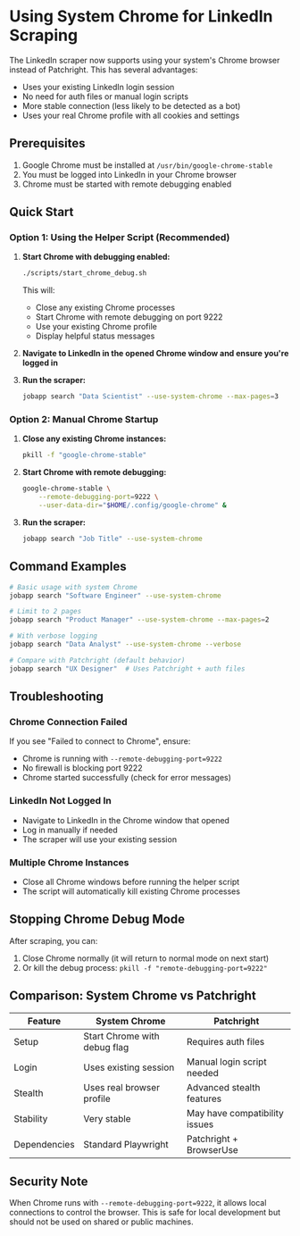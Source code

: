 # Using System Chrome for LinkedIn Scraping

The LinkedIn scraper now supports using your system's Chrome browser instead of Patchright. This has several advantages:

- Uses your existing LinkedIn login session
- No need for auth files or manual login scripts
- More stable connection (less likely to be detected as a bot)
- Uses your real Chrome profile with all cookies and settings

## Prerequisites

1. Google Chrome must be installed at `/usr/bin/google-chrome-stable`
2. You must be logged into LinkedIn in your Chrome browser
3. Chrome must be started with remote debugging enabled

## Quick Start

### Option 1: Using the Helper Script (Recommended)

1. **Start Chrome with debugging enabled:**
   ```bash
   ./scripts/start_chrome_debug.sh
   ```
   This will:
   - Close any existing Chrome processes
   - Start Chrome with remote debugging on port 9222
   - Use your existing Chrome profile
   - Display helpful status messages

2. **Navigate to LinkedIn in the opened Chrome window and ensure you're logged in**

3. **Run the scraper:**
   ```bash
   jobapp search "Data Scientist" --use-system-chrome --max-pages=3
   ```

### Option 2: Manual Chrome Startup

1. **Close any existing Chrome instances:**
   ```bash
   pkill -f "google-chrome-stable"
   ```

2. **Start Chrome with remote debugging:**
   ```bash
   google-chrome-stable \
       --remote-debugging-port=9222 \
       --user-data-dir="$HOME/.config/google-chrome" &
   ```

3. **Run the scraper:**
   ```bash
   jobapp search "Job Title" --use-system-chrome
   ```

## Command Examples

```bash
# Basic usage with system Chrome
jobapp search "Software Engineer" --use-system-chrome

# Limit to 2 pages
jobapp search "Product Manager" --use-system-chrome --max-pages=2

# With verbose logging
jobapp search "Data Analyst" --use-system-chrome --verbose

# Compare with Patchright (default behavior)
jobapp search "UX Designer"  # Uses Patchright + auth files
```

## Troubleshooting

### Chrome Connection Failed
If you see "Failed to connect to Chrome", ensure:
- Chrome is running with `--remote-debugging-port=9222`
- No firewall is blocking port 9222
- Chrome started successfully (check for error messages)

### LinkedIn Not Logged In
- Navigate to LinkedIn in the Chrome window that opened
- Log in manually if needed
- The scraper will use your existing session

### Multiple Chrome Instances
- Close all Chrome windows before running the helper script
- The script will automatically kill existing Chrome processes

## Stopping Chrome Debug Mode

After scraping, you can:
1. Close Chrome normally (it will return to normal mode on next start)
2. Or kill the debug process: `pkill -f "remote-debugging-port=9222"`

## Comparison: System Chrome vs Patchright

| Feature | System Chrome | Patchright |
|---------|---------------|------------|
| Setup | Start Chrome with debug flag | Requires auth files |
| Login | Uses existing session | Manual login script needed |
| Stealth | Uses real browser profile | Advanced stealth features |
| Stability | Very stable | May have compatibility issues |
| Dependencies | Standard Playwright | Patchright + BrowserUse |

## Security Note

When Chrome runs with `--remote-debugging-port=9222`, it allows local connections to control the browser. This is safe for local development but should not be used on shared or public machines. 